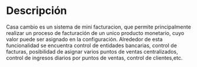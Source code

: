 # Descripción

Casa cambio es un sistema de mini facturacion, que permite principalmente realizar un proceso de facturación de un unico producto monetario, cuyo valor puede ser asignado en la configuración. Alrededor de esta funcionalidad se encuentra control de entidades bancarias, control de facturas, posibilidad de asignar varios puntos de ventas centralizados, control de ingresos diarios por puntos de ventas, control de clientes,etc.
